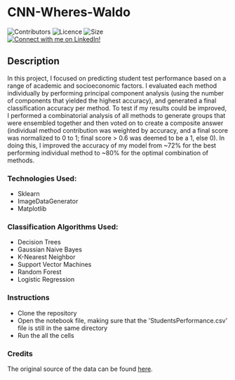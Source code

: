 # CNN-Wheres-Waldo

![Contributors](https://img.shields.io/badge/Contributors-Michael%20Rehani-brightgreen)
![Licence](https://img.shields.io/github/license/mrrehani/Students-Performance)
![Size](https://img.shields.io/github/repo-size/mrrehani/Students-Performance)
<br>
<a href="https://www.linkedin.com/in/michael-rehani/">
<img alt="Connect with me on LinkedIn!">
</a>

## Description
In this project, I focused on predicting student test performance based on a range of academic and socioeconomic factors. I evaluated each method individually by performing principal component analysis (using the number of components that yielded the highest accuracy), and generated a final classification accuracy per method. To test if my results could be improved, I performed a combinatorial analysis of all methods to generate groups that were ensembled together and then voted on to create a composite answer (individual method contribution was weighted by accuracy, and a final score was normalized to 0 to 1; final score > 0.6 was deemed to be a 1, else 0). In doing this, I improved the accuracy of my model from ~72% for the best performing individual method to ~80% for the optimal combination of methods. 

### Technologies Used:
- Sklearn
- ImageDataGenerator
- Matplotlib

### Classification Algorithms Used:
- Decision Trees
- Gaussian Naive Bayes
- K-Nearest Neighbor
- Support Vector Machines
- Random Forest
- Logistic Regression

### Instructions
- Clone the repository
- Open the notebook file, making sure that the 'StudentsPerformance.csv' file is still in the same directory
- Run the all the cells

### Credits
The original source of the data can be found [here](https://www.kaggle.com/datasets/spscientist/students-performance-in-exams).

